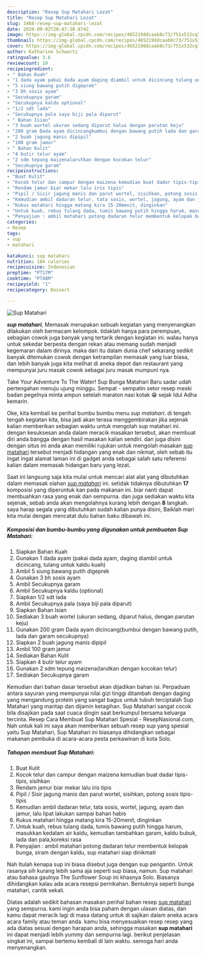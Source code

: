 ```yaml
---
description: "Resep Sup Matahari Lezat"
title: "Resep Sup Matahari Lezat"
slug: 3468-resep-sup-matahari-lezat
date: 2020-09-02T20:47:38.874Z
image: https://img-global.cpcdn.com/recipes/465219ddcaab8c73/751x532cq70/sup-matahari-foto-resep-utama.jpg
thumbnail: https://img-global.cpcdn.com/recipes/465219ddcaab8c73/751x532cq70/sup-matahari-foto-resep-utama.jpg
cover: https://img-global.cpcdn.com/recipes/465219ddcaab8c73/751x532cq70/sup-matahari-foto-resep-utama.jpg
author: Katharine Schwartz
ratingvalue: 3.6
reviewcount: 10
recipeingredient:
- " Bahan Kuah"
- "1 dada ayam pakai dada ayam daging diambil untuk dicincang tulang untuk kaldu kuah"
- "5 siung bawang putih digeprek"
- "3 bh sosis ayam"
- "Secukupnya garam"
- "Secukupnya kaldu optional"
- "1/2 sdt lada"
- "Secukupnya pala saya biji pala diparut"
- " Bahan Isian"
- "3 buah wortel ukuran sedang diparut halus dengan parutan keju"
- "200 gram Dada ayam dicincangbumbui dengan bawang putih lada dan garam secukupnya"
- "2 buah jagung manis dipipil"
- "100 gram jamur"
- " Bahan Kulit"
- "4 butir telur ayam"
- "2 sdm tepung maizenalarutkan dengan kocokan telur"
- "Secukupnya garam"
recipeinstructions:
- "Buat Kulit"
- "Kocok telur dan campur dengan maizena kemudian buat dadar tipis-tipis, sisihkan"
- "Rendam jamur biar mekar lalu iris tipis"
- "Pipil / Sisir jagung manis dan parut wortel, sisihkan, potong sosis tipis-tipis"
- "Kemudian ambil dadaran telur, tata sosis, wortel, jagung, ayam dan jamur, lalu lipat lakukan sampai bahan habis"
- "Kukus matahari hingga matang kira 15-20menit, dinginkan"
- "Untuk kuah, rebus tulang dada, tumis bawang putih hingga harum, masukkan kedalam air kaldu, kemudian tambahkan garam, kaldu bubuk, lada dan pala,koreksi rasa"
- "Penyajian : ambil matahari potong dadaran telur membentuk kelopak bunga, siram dengan kaldu, sup matahari siap dinikmati"
categories:
- Resep
tags:
- sup
- matahari

katakunci: sup matahari 
nutrition: 184 calories
recipecuisine: Indonesian
preptime: "PT17M"
cooktime: "PT48M"
recipeyield: "1"
recipecategory: Dessert

---
```



![Sup Matahari](https://img-global.cpcdn.com/recipes/465219ddcaab8c73/751x532cq70/sup-matahari-foto-resep-utama.jpg)

<b><i>sup matahari</i></b>, Memasak merupakan sebuah kegiatan yang menyenangkan dilakukan oleh bermacam kelompok. tidaklah hanya para perempuan, sebagian cowok juga banyak yang tertarik dengan kegiatan ini. walau hanya untuk sekedar berpesta dengan rekan atau memang sudah menjadi kegemaran dalam dirinya. maka dari itu dalam dunia chef sekarang sedikit banyak ditemukan cowok dengan ketrampilan memasak yang luar biasa, dan lebih banyak juga kita melihat di aneka depot dan restaurant yang mempunyai juru masak cowok sebagai juru masak mumpuni nya.

Take Your Adventure To The Water! Sup Bunga Matahari Baru sadar udah pertengahan menuju ujung minggu. Sempat - sempatin setor resep meski badan pegelnya minta ampun setelah maraton nasi kotak 😁 sejak Idul Adha kemarin.

Oke, kita kembali ke perihal bumbu bumbu menu <i>sup matahari</i>. di tengah tengah kegiatan kita, bisa jadi akan terasa menggembirakan jika sejenak kalian memberikan sebagian waktu untuk mengolah sup matahari ini. dengan kesuksesan anda dalam meracik masakan tersebut, akan membuat diri anda bangga dengan hasil masakan kalian sendiri. dan juga disini dengan situs ini anda akan memiliki rujukan untuk mengolah masakan <u>sup matahari</u> tersebut menjadi hidangan yang enak dan nikmat, oleh sebab itu ingat ingat alamat laman ini di gadget anda sebagai salah satu referensi kalian dalam memasak hidangan baru yang lezat.


Saat ini langsung saja kita mulai untuk mencari alat alat yang dibutuhkan dalam memasak olahan <u><i>sup matahari</i></u> ini. setidak tidaknya dibutuhkan <b>17</b> komposisi yang diperuntuk kan pada makanan ini. biar nanti dapat membuahkan rasa yang enak dan sempurna. dan juga sediakan waktu kita sejenak, sebab anda akan mengolahnya kurang lebih dengan <b>8</b> langkah. saya harap segala yang dibutuhkan sudah kalian punya disini, Baiklah mari kita mulai dengan mencatat dulu bahan baku dibawah ini.

<!--inarticleads1-->

##### Komposisi dan bumbu-bumbu yang digunakan untuk pembuatan Sup Matahari:

1. Siapkan  Bahan Kuah
1. Gunakan 1 dada ayam (pakai dada ayam, daging diambil untuk dicincang, tulang untuk kaldu kuah)
1. Ambil 5 siung bawang putih digeprek
1. Gunakan 3 bh sosis ayam
1. Ambil Secukupnya garam
1. Ambil Secukupnya kaldu (optional)
1. Siapkan 1/2 sdt lada
1. Ambil Secukupnya pala (saya biji pala diparut)
1. Siapkan  Bahan Isian
1. Sediakan 3 buah wortel (ukuran sedang, diparut halus, dengan parutan keju)
1. Gunakan 200 gram Dada ayam dicincang(bumbui dengan bawang putih, lada dan garam secukupnya)
1. Siapkan 2 buah jagung manis dipipil
1. Ambil 100 gram jamur
1. Sediakan  Bahan Kulit
1. Siapkan 4 butir telur ayam
1. Gunakan 2 sdm tepung maizena(larutkan dengan kocokan telur)
1. Sediakan Secukupnya garam


Kemudian dari bahan dasar tersebut akan dijadikan bahan isi. Perpaduan antara sayuran yang mempunyai nilai gizi tinggi ditambah dengan daging yang mengandung protein yang sangat bagus untuk tubuh terciptalah Sup Matahari yang mantap dan dijamin ketagihan. Sup Matahari sangat cocok bila disajikan pada saat cuaca dingin saat berkumpul bersama keluarga tercinta. Resep Cara Membuat Sup Matahari Spesial - ResepNasional.com, Nah untuk kali ini saya akan memberikan sebuah resep sup yang spesial yaitu Sup Matahari, Sup Matahari ini biasanya dihidangkan sebagai makanan pembuka di acara-acara pesta perkawinan di kota Solo. 

<!--inarticleads2-->

##### Tahapan membuat Sup Matahari:

1. Buat Kulit
1. Kocok telur dan campur dengan maizena kemudian buat dadar tipis-tipis, sisihkan
1. Rendam jamur biar mekar lalu iris tipis
1. Pipil / Sisir jagung manis dan parut wortel, sisihkan, potong sosis tipis-tipis
1. Kemudian ambil dadaran telur, tata sosis, wortel, jagung, ayam dan jamur, lalu lipat lakukan sampai bahan habis
1. Kukus matahari hingga matang kira 15-20menit, dinginkan
1. Untuk kuah, rebus tulang dada, tumis bawang putih hingga harum, masukkan kedalam air kaldu, kemudian tambahkan garam, kaldu bubuk, lada dan pala,koreksi rasa
1. Penyajian : ambil matahari potong dadaran telur membentuk kelopak bunga, siram dengan kaldu, sup matahari siap dinikmati


Nah Itulah kenapa sup ini biasa disebut juga dengan sup pengantin. Untuk rasanya sih kurang lebih sama aja seperti sup biasa, namun. Sup matahari atau bahasa gaulnya The Sunflower Soup ini khasnya Solo. Biasanya dihidangkan kalau ada acara resepsi pernikahan. Bentuknya seperti bunga matahari, cantik sekali. 

Diatas adalah sedikit bahasan masakan perihal bahan resep <u>sup matahari</u> yang sempurna. kami ingin anda bisa paham dengan ulasan diatas, dan kamu dapat meracik lagi di masa datang untuk di sajikan dalam aneka acara acara family atau teman anda. kamu bisa menyesuaikan resep resep yang ada diatas sesuai dengan harapan anda, sehingga masakan <b>sup matahari</b> ini dapat menjadi lebih yummy dan sempurna lagi. berikut penjelasan singkat ini, sampai bertemu kembali di lain waktu. semoga hari anda menyenangkan.
